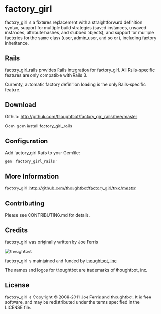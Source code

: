 factory_girl
============

factory_girl is a fixtures replacement with a straightforward definition
syntax, support for multiple build strategies (saved instances, unsaved
instances, attribute hashes, and stubbed objects), and support for multiple
factories for the same class (user, admin_user, and so on), including factory
inheritance.

Rails
-----

factory_girl_rails provides Rails integration for factory_girl. All
Rails-specific features are only compatible with Rails 3.

Currenty, automatic factory definition loading is the only Rails-specific feature.

Download
--------

Github: http://github.com/thoughtbot/factory_girl_rails/tree/master

Gem:
    gem install factory_girl_rails

Configuration
-------------

Add factory_girl Rails to your Gemfile:

    gem 'factory_girl_rails'

More Information
----------------

factory_girl: http://github.com/thoughtbot/factory_girl/tree/master

Contributing
------------

Please see CONTRIBUTING.md for details.

Credits
-------

factory_girl was originally written by Joe Ferris

![thoughtbot](http://thoughtbot.com/images/tm/logo.png)

factory_girl is maintained and funded by [thoughtbot, inc](http://thoughtbot.com/community)

The names and logos for thoughtbot are trademarks of thoughtbot, inc.

License
-------

factory_girl is Copyright © 2008-2011 Joe Ferris and thoughtbot. It is free software, and may be redistributed under the terms specified in the LICENSE file.
